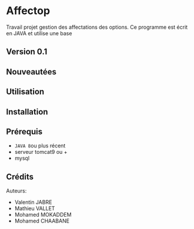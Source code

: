 # Affectop
Travail projet gestion des affectations des options.
Ce programme est écrit en JAVA et utilise une base 

## Version 0.1

## Nouveautées

## Utilisation 


## Installation

## Prérequis
- `JAVA 8`ou plus récent
- serveur tomcat9 ou +
- mysql

## Crédits
Auteurs:
- Valentin JABRE
- Mathieu VALLET
- Mohamed MOKADDEM
- Mohamed CHAABANE

